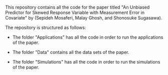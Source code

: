 This repository contains all the code for the paper titled "An Unbiased Predictor for Skewed Response Variable with Measurement Error in Covariate" by (Sepideh Mosaferi, Malay Ghosh, and Shonosuke Sugasawa).

The repository is structured as follows:

* The folder "Applications" has all the code in order to run the applications of the paper.

* The folder "Data" contains all the data sets of the paper.

* The folder "Simulations" has all the code in order to run the simulations of the paper.